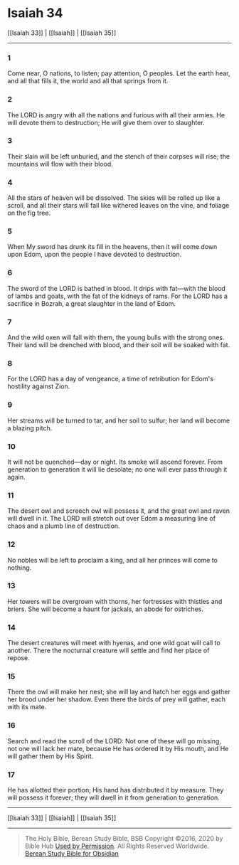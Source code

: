 # Isaiah 34

[[Isaiah 33]] | [[Isaiah]] | [[Isaiah 35]]

---

### 1
Come near, O nations, to listen; pay attention, O peoples. Let the earth hear, and all that fills it, the world and all that springs from it.

### 2
The LORD is angry with all the nations and furious with all their armies. He will devote them to destruction; He will give them over to slaughter.

### 3
Their slain will be left unburied, and the stench of their corpses will rise; the mountains will flow with their blood.

### 4
All the stars of heaven will be dissolved. The skies will be rolled up like a scroll, and all their stars will fall like withered leaves on the vine, and foliage on the fig tree.

### 5
When My sword has drunk its fill in the heavens, then it will come down upon Edom, upon the people I have devoted to destruction.

### 6
The sword of the LORD is bathed in blood. It drips with fat—with the blood of lambs and goats, with the fat of the kidneys of rams. For the LORD has a sacrifice in Bozrah, a great slaughter in the land of Edom.

### 7
And the wild oxen will fall with them, the young bulls with the strong ones. Their land will be drenched with blood, and their soil will be soaked with fat.

### 8
For the LORD has a day of vengeance, a time of retribution for Edom's hostility against Zion.

### 9
Her streams will be turned to tar, and her soil to sulfur; her land will become a blazing pitch.

### 10
It will not be quenched—day or night. Its smoke will ascend forever. From generation to generation it will lie desolate; no one will ever pass through it again.

### 11
The desert owl and screech owl will possess it, and the great owl and raven will dwell in it. The LORD will stretch out over Edom a measuring line of chaos and a plumb line of destruction.

### 12
No nobles will be left to proclaim a king, and all her princes will come to nothing.

### 13
Her towers will be overgrown with thorns, her fortresses with thistles and briers. She will become a haunt for jackals, an abode for ostriches.

### 14
The desert creatures will meet with hyenas, and one wild goat will call to another. There the nocturnal creature will settle and find her place of repose.

### 15
There the owl will make her nest; she will lay and hatch her eggs and gather her brood under her shadow. Even there the birds of prey will gather, each with its mate.

### 16
Search and read the scroll of the LORD: Not one of these will go missing, not one will lack her mate, because He has ordered it by His mouth, and He will gather them by His Spirit.

### 17
He has allotted their portion; His hand has distributed it by measure. They will possess it forever; they will dwell in it from generation to generation.

---

[[Isaiah 33]] | [[Isaiah]] | [[Isaiah 35]]

---

> The Holy Bible, Berean Study Bible, BSB
> Copyright &copy;2016, 2020 by Bible Hub
> [Used by Permission](https://berean.bible/terms.htm). All Rights Reserved Worldwide.
> [Berean Study Bible for Obsidian](https://github.com/gapmiss/berean-study-bible-for-obsidian)

